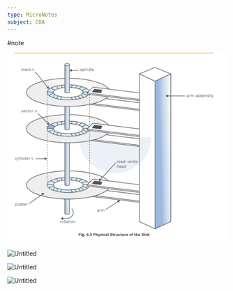 ```yaml
---
type: MicroNotes
subject: COA
---
```

#note

![Untitled](Revision/media/Notes%20Revision/media/Untitled%203.png)

![Untitled](Untitled%201%202.png)

![Untitled](Untitled%202%202.png)

![Untitled](Untitled%203%201.png)